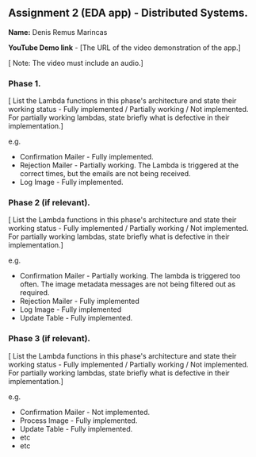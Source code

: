 ## Assignment 2 (EDA app) - Distributed Systems.

__Name:__ Denis Remus Marincas

__YouTube Demo link__ - [The URL of the video demonstration of the app.]

[ Note: The video must include an audio.]

### Phase 1.

[ List the Lambda functions in this phase's architecture and state their working status - Fully implemented / Partially working / Not implemented. For partially working lambdas, state briefly what is defective in their implementation.]

e.g.

+ Confirmation Mailer - Fully implemented.
+ Rejection Mailer - Partially working. The Lambda is triggered at the correct times, but the emails are not being received.
+ Log Image -  Fully implemented. 

### Phase 2 (if relevant).

[ List the Lambda functions in this phase's architecture and state their working status - Fully implemented / Partially working / Not implemented. For partially working lambdas, state briefly what is defective in their implementation.]

e.g.

+ Confirmation Mailer - Partially working. The lambda is triggered too often. The image metadata messages are not being filtered out as required.
+ Rejection Mailer - Fully implemented 
+ Log Image - Fully implemented 
+ Update Table -  Fully implemented.

### Phase 3 (if relevant).

[ List the Lambda functions in this phase's architecture and state their working status - Fully implemented / Partially working / Not implemented. For partially working lambdas, state briefly what is defective in their implementation.]

e.g.

+ Confirmation Mailer - Not implemented.
+ Process Image - Fully implemented.
+ Update Table - Fully implemented.
+ etc
+ etc
